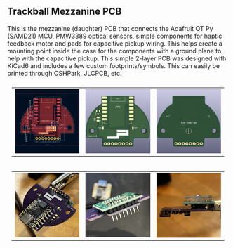 ## Trackball Mezzanine PCB

This is the mezzanine (daughter) PCB that connects the Adafruit QT Py (SAMD21) MCU, PMW3389 optical sensors, simple components for haptic feedback motor and pads for capacitive pickup wiring. This helps create a mounting point inside the case for the components with a ground plane to help with the capacitive pickup. This simple 2-layer PCB was designed with KiCad6 and includes a few custom footprints/symbols. This can easily be printed through OSHPark, JLCPCB, etc.

<table style="padding: 10px">
	<tr>
		<td width="33%"><img width="100%" src="./pictures/20221216-PCB-editor-v01-front.jpg"></td>
		<td width="33%"><img width="100%" src="./pictures/20221216-PCB-3D-v01-front.jpg"></td>
		<td width="33%"><img width="100%" src="./pictures/20221216-PCB-3D-v01-back.jpg"></td>
	</tr>
</table>

<table style="padding: 10px">
	<tr>
		<td width="33%"><img width="100%" src="./pictures/20221216-PCB-build-v01-front.jpg"></td>
		<td width="33%"><img width="100%" src="./pictures/20221216-PCB-build-v01-back.jpg"></td>
		<td width="33%"><img width="100%" src="./pictures/20221216-PCB-build-v01-side.jpg"></td>
	</tr>
</table>
